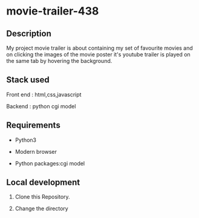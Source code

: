 # movie-trailer-438

## Description

My project movie trailer is about containing my set of favourite movies and on clicking the images of the movie poster it's youtube trailer is played on the same tab by hovering the background.

## Stack used

Front end : html,css,javascript

Backend : python cgi model

## Requirements

* Python3

* Modern browser

* Python packages:cgi model

## Local development

1. Clone this Repository.

2. Change the directory


